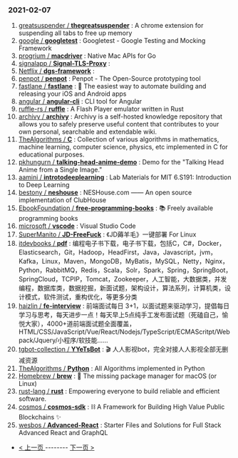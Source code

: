 ### 2021-02-07 
1. [
        greatsuspender /
**thegreatsuspender**](https://github.com/greatsuspender/thegreatsuspender) : A chrome extension for suspending all tabs to free up memory
1. [
        google /
**googletest**](https://github.com/google/googletest) : Googletest - Google Testing and Mocking Framework
1. [
        progrium /
**macdriver**](https://github.com/progrium/macdriver) : Native Mac APIs for Go
1. [
        signalapp /
**Signal-TLS-Proxy**](https://github.com/signalapp/Signal-TLS-Proxy) : 
1. [
        Netflix /
**dgs-framework**](https://github.com/Netflix/dgs-framework) : 
1. [
        penpot /
**penpot**](https://github.com/penpot/penpot) : Penpot - The Open-Source prototyping tool
1. [
        fastlane /
**fastlane**](https://github.com/fastlane/fastlane) : 🚀 The easiest way to automate building and releasing your iOS and Android apps
1. [
        angular /
**angular-cli**](https://github.com/angular/angular-cli) : CLI tool for Angular
1. [
        ruffle-rs /
**ruffle**](https://github.com/ruffle-rs/ruffle) : A Flash Player emulator written in Rust
1. [
        archivy /
**archivy**](https://github.com/archivy/archivy) : Archivy is a self-hosted knowledge repository that allows you to safely preserve useful content that contributes to your own personal, searchable and extendable wiki.
1. [
        TheAlgorithms /
**C**](https://github.com/TheAlgorithms/C) : Collection of various algorithms in mathematics, machine learning, computer science, physics, etc implemented in C for educational purposes.
1. [
        pkhungurn /
**talking-head-anime-demo**](https://github.com/pkhungurn/talking-head-anime-demo) : Demo for the "Talking Head Anime from a Single Image."
1. [
        aamini /
**introtodeeplearning**](https://github.com/aamini/introtodeeplearning) : Lab Materials for MIT 6.S191: Introduction to Deep Learning
1. [
        bestony /
**neshouse**](https://github.com/bestony/neshouse) : NESHouse.com —— An open source implementation of ClubHouse
1. [
        EbookFoundation /
**free-programming-books**](https://github.com/EbookFoundation/free-programming-books) : 📚 Freely available programming books
1. [
        microsoft /
**vscode**](https://github.com/microsoft/vscode) : Visual Studio Code
1. [
        SuperManito /
**JD-FreeFuck**](https://github.com/SuperManito/JD-FreeFuck) : 《JD薅羊毛》一键部署 For Linux
1. [
        itdevbooks /
**pdf**](https://github.com/itdevbooks/pdf) : 编程电子书下载，电子书下载，包括C，C#，Docker，Elasticsearch，Git，Hadoop，HeadFirst，Java，Javascript，jvm，Kafka，Linux，Maven，MongoDB，MyBatis，MySQL，Netty，Nginx，Python，RabbitMQ，Redis，Scala，Solr，Spark，Spring，SpringBoot，SpringCloud，TCPIP，Tomcat，Zookeeper，人工智能，大数据类，并发编程，数据库类，数据挖掘，新面试题，架构设计，算法系列，计算机类，设计模式，软件测试，重构优化，等更多分类
1. [
        haizlin /
**fe-interview**](https://github.com/haizlin/fe-interview) : 前端面试每日 3+1，以面试题来驱动学习，提倡每日学习与思考，每天进步一点！每天早上5点纯手工发布面试题（死磕自己，愉悦大家），4000+道前端面试题全面覆盖，HTML/CSS/JavaScript/Vue/React/Nodejs/TypeScript/ECMAScritpt/Webpack/Jquery/小程序/软技能……
1. [
        tgbot-collection /
**YYeTsBot**](https://github.com/tgbot-collection/YYeTsBot) : 🎬 人人影视bot，完全对接人人影视全部无删减资源
1. [
        TheAlgorithms /
**Python**](https://github.com/TheAlgorithms/Python) : All Algorithms implemented in Python
1. [
        Homebrew /
**brew**](https://github.com/Homebrew/brew) : 🍺 The missing package manager for macOS (or Linux)
1. [
        rust-lang /
**rust**](https://github.com/rust-lang/rust) : Empowering everyone to build reliable and efficient software.
1. [
        cosmos /
**cosmos-sdk**](https://github.com/cosmos/cosmos-sdk) : ⛓️ A Framework for Building High Value Public Blockchains ✨
1. [
        wesbos /
**Advanced-React**](https://github.com/wesbos/Advanced-React) : Starter Files and Solutions for Full Stack Advanced React and GraphQL 

- [ < 上一页 ](https://github.com/able8/github-trending-daily-record/blob/master/2021-02-06.md) -------- [ 下一页 > ](https://github.com/able8/github-trending-daily-record/blob/master/2021-02-08.md)